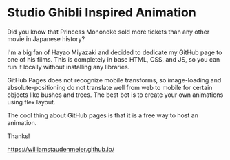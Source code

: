 # Studio Ghibli Inspired Animation

Did you know that Princess Mononoke sold more tickets than any other movie in Japanese history?

I'm a big fan of Hayao Miyazaki and decided to dedicate my GitHub page to one of his films.  This is completely in base HTML, CSS, and JS, so you can run it locally without installing any libraries.

GitHub Pages does not recognize mobile transforms, so image-loading and absolute-positioning do not translate well from web to mobile for certain objects like bushes and trees.  The best bet is to create your own animations using flex layout.

The cool thing about GitHub pages is that it is a free way to host an animation.  

Thanks!

https://williamstaudenmeier.github.io/
